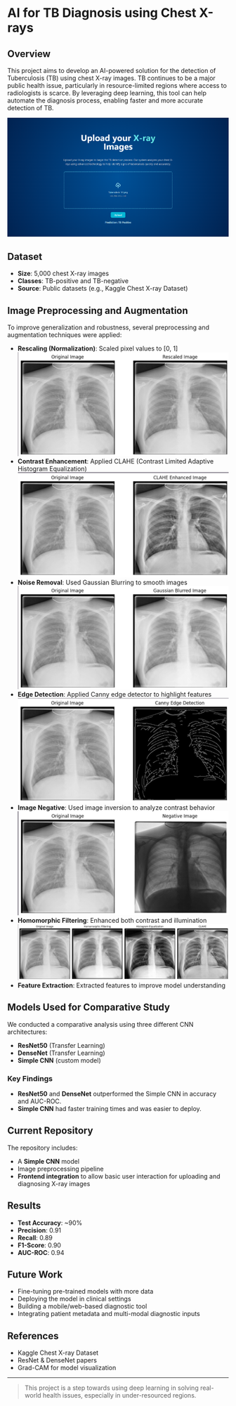 # AI for TB Diagnosis using Chest X-rays

## Overview

This project aims to develop an AI-powered solution for the detection of Tuberculosis (TB) using chest X-ray images. TB continues to be a major public health issue, particularly in resource-limited regions where access to radiologists is scarce. By leveraging deep learning, this tool can help automate the diagnosis process, enabling faster and more accurate detection of TB.

![frontend](images/frontend.png)

## Dataset

* **Size**: 5,000 chest X-ray images
* **Classes**: TB-positive and TB-negative
* **Source**: Public datasets (e.g., Kaggle Chest X-ray Dataset)

## Image Preprocessing and Augmentation

To improve generalization and robustness, several preprocessing and augmentation techniques were applied:

* **Rescaling (Normalization)**: Scaled pixel values to \[0, 1]
  ![Rescaling](images/rescaling.png)
* **Contrast Enhancement**: Applied CLAHE (Contrast Limited Adaptive Histogram Equalization)
  ![Contrast Enhancement](images/CLAHE.png)
* **Noise Removal**: Used Gaussian Blurring to smooth images
  ![Noise Removal](images/gausian_blur.png)
* **Edge Detection**: Applied Canny edge detector to highlight features
  ![Edge Detection](images/edge_detection.png)
* **Image Negative**: Used image inversion to analyze contrast behavior
  ![Image Negative](images/negative.png)
* **Homomorphic Filtering**: Enhanced both contrast and illumination
  ![Homomorphic Filtering](images/homomorphic.png)
* **Feature Extraction**: Extracted features to improve model understanding

## Models Used for Comparative Study

We conducted a comparative analysis using three different CNN architectures:

* **ResNet50** (Transfer Learning)
* **DenseNet** (Transfer Learning)
* **Simple CNN** (custom model)

### Key Findings

* **ResNet50** and **DenseNet** outperformed the Simple CNN in accuracy and AUC-ROC.
* **Simple CNN** had faster training times and was easier to deploy.

## Current Repository

The repository includes:

* A **Simple CNN** model
* Image preprocessing pipeline
* **Frontend integration** to allow basic user interaction for uploading and diagnosing X-ray images

## Results

* **Test Accuracy**: \~90%
* **Precision**: 0.91
* **Recall**: 0.89
* **F1-Score**: 0.90
* **AUC-ROC**: 0.94

## Future Work

* Fine-tuning pre-trained models with more data
* Deploying the model in clinical settings
* Building a mobile/web-based diagnostic tool
* Integrating patient metadata and multi-modal diagnostic inputs

## References

* Kaggle Chest X-ray Dataset
* ResNet & DenseNet papers
* Grad-CAM for model visualization

---

> This project is a step towards using deep learning in solving real-world health issues, especially in under-resourced regions.
